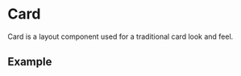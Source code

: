 <script setup>
  import Vue from './vue.md';
  import React from './react.md';
  import Elements from './elements.md';
</script>

# Card

Card is a layout component used for a traditional card look and feel.


## Example

<theme-switcher />

<card-example />

<tabs-content>
  <template #react>
   <react />
  </template>
  <template #vue>
    <vue />
  </template>
  <template #elements>
    <elements />
  </template>
</tabs-content>